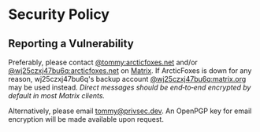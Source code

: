 # Security Policy

## Reporting a Vulnerability

Preferably, please contact [@tommy:arcticfoxes.net](https://invite.arcticfoxes.net/#/@tommy:arcticfoxes.net) and/or [@wj25czxj47bu6q:arcticfoxes.net](https://invite.arcticfoxes.net/#/@wj25czxj47bu6q:arcticfoxes.net) on [Matrix](https://joinmatrix.org). If ArcticFoxes is down for any reason, wj25czxj47bu6q's backup account [@wj25czxj47bu6q:matrix.org](https://matrix.to/#/@wj25czxj47bu6q:matrix.org) may be used instead. _Direct messages should be end&#8209;to&#8209;end&nbsp;encrypted by default in most Matrix clients._

Alternatively, please email [tommy@privsec.dev](mailto:tommy@privsec.dev). An OpenPGP key for email encryption will be made available upon request.
